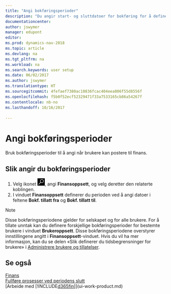 ```yaml
---
title: "Angi bokføringsperioder"
description: "Du angir start- og sluttdatoer for bokføring for å definere når brukere kan bokføre i Finans."
documentationcenter: 
author: jswymer
manager: edupont
editor: 
ms.prod: dynamics-nav-2018
ms.topic: article
ms.devlang: na
ms.tgt_pltfrm: na
ms.workload: na
ms.search.keywords: user setup
ms.date: 06/02/2017
ms.author: jswymer
ms.translationtype: HT
ms.sourcegitcommit: 4fefaef7380ac10836fcac404eea006f55d8556f
ms.openlocfilehash: f5b0f52ecf52329471f33a7533165cb86a54267f
ms.contentlocale: nb-no
ms.lasthandoff: 10/16/2017

---
```

# <a name="how-to-specify-posting-periods"></a>Angi bokføringsperioder
Bruk bokføringsperioder til å angi når brukere kan postere til finans.  

## <a name="to-specify-posting-periods"></a>Slik angir du bokføringsperioder
1. Velg ikonet ![Søk etter side eller rapport](media/ui-search/search_small.png "Søk etter side eller rapport"), angi **Finansoppsett**, og velg deretter den relaterte koblingen.  
2. I vinduet **Finansoppsett** definerer du perioden ved å angi datoer i feltene **Bokf. tillatt fra** og **Bokf. tillatt til**.  

> [!NOTE]  
>   Disse bokføringsperiodene gjelder for selskapet og for alle brukere. For å tillate unntak kan du definere forskjellige bokføringsperioder for bestemte brukere i vinduet **Brukeroppsett**. Disse bokføringsperiodene overstyrer innstillingene angitt i **Finansoppsett**-vinduet. Hvis du vil ha mer informasjon, kan du se delen «Slik definerer du tidsbegrensninger for brukere» i [Administrere brukere og tillatelser](ui-how-users-permissions.md).

## <a name="see-also"></a>Se også
[Finans](finance.md)  
[Fullføre prosesser ved periodens slutt](year-how-complete-period-end-processes.md)  
[Arbeide med [!INCLUDE[d365fin](includes/d365fin_md.md)]](ui-work-product.md)


